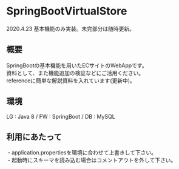 # SpringBootVirtualStore
2020.4.23 基本機能のみ実装。未完部分は随時更新。

## 概要
SpringBootの基本機能を用いたECサイトのWebAppです。  
資料として、また機能追加の検証などにご活用ください。  
referenceに簡単な解説資料を入れています(更新中)。

## 環境
LG : Java 8 / FW : SpringBoot / DB : MySQL  

## 利用にあたって
・application.propertiesを環境に合わせて上書きして下さい。  
・起動時にスキーマを読み込む場合はコメントアウトを外して下さい。  
